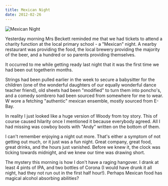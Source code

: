 ```yaml
---
title: Mexican Night
date: 2012-02-26
---
```


![Mexican Night](https://source.unsplash.com/qTpc0Vj4YoE/1600x900)

Yesterday morning Mrs Beckett reminded me that we had tickets to attend a charity function at the local primary school - a "Mexican" night. A nearby restaurant was providing the food, the local brewery providing the majority of the beer, and a hundred or so parents providing themselves.

It occurred to me while getting ready last night that it was the first time we had been out togetherin months.

Strings had been pulled earlier in the week to secure a babysitter for the children (one of the wonderful daughters of our equally wonderful dance teacher friend), old sheets had been "modified" to turn them into poncho's, and a comedy sombrero had been sourced from somewhere for me to wear. W wore a fetching "authentic" mexican ensemble, mostly sourced from E-Bay.

In reality I just looked like a huge version of Woody from toy story. This of course caused hilarity once I mentioned it because everybody agreed. All I had missing was cowboy boots with "Andy" written on the bottom of them.

I can't remember enjoying a night out more. That's either a symptom of not getting out much, or it just was a fun night. Great company, great food, great drinks, and the hours just vanished. Before we knew it, the clock was ticking towards midnight, and we knew our time was drawing short.

The mystery this morning is how I don't have a raging hangover. I drank at least 4 pints of IPA, and two bottles of Corona (I would have drunk it all night, had they not run out in the first half hour!). Perhaps Mexican food has magical alcohol absorbing abilities?